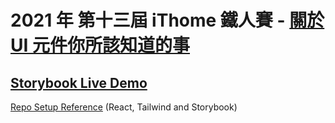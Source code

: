 # 2021 年 第十三屆 iThome 鐵人賽 - [關於 UI 元件你所該知道的事](https://ithelp.ithome.com.tw/articles/10259942) 

## [Storybook Live Demo](https://6146f35ea30415003a5587a0-lusuplgadd.chromatic.com/)

[Repo Setup Reference](https://github.com/jeina7/react-storybook-tailwind) (React, Tailwind and Storybook)

